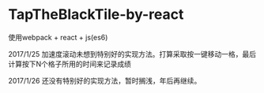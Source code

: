 # TapTheBlackTile-by-react
使用webpack + react + js(es6)

2017/1/25
加速度滚动未想到特别好的实现方法。打算采取按一键移动一格，最后计算按下N个格子所用的时间来记录成绩

2017/1/26
还没有特别好的实现方法，暂时搁浅，年后再继续。